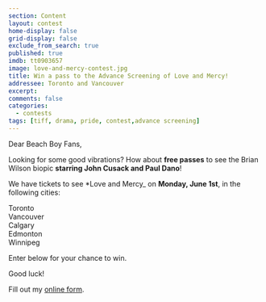 ```yaml
---
section: Content
layout: contest
home-display: false
grid-display: false
exclude_from_search: true
published: true
imdb: tt0903657
image: love-and-mercy-contest.jpg
title: Win a pass to the Advance Screening of Love and Mercy!
addressee: Toronto and Vancouver
excerpt: 
comments: false
categories:
  - contests
tags: [tiff, drama, pride, contest,advance screening]
---
```


Dear Beach Boy Fans,

Looking for some good vibrations? How about **free passes** to see the Brian Wilson biopic **starring John Cusack and Paul Dano**!

We have tickets to see *Love and Mercy_ on **Monday, June 1st**, in the following cities:

Toronto  
Vancouver  
Calgary  
Edmonton  
Winnipeg  

Enter below for your chance to win.

Good luck!

<div id="wufoo-mc8uw3u1g7ru9z">
Fill out my <a href="https://dearcastandcrew.wufoo.com/forms/mc8uw3u1g7ru9z">online form</a>.
</div>
<script type="text/javascript">var mc8uw3u1g7ru9z;(function(d, t) {
var s = d.createElement(t), options = {
'userName':'dearcastandcrew',
'formHash':'mc8uw3u1g7ru9z',
'autoResize':true,
'height':'467',
'async':true,
'host':'wufoo.com',
'header':'hide',
'ssl':true};
s.src = ('https:' == d.location.protocol ? 'https://' : 'http://') + 'www.wufoo.com/scripts/embed/form.js';
s.onload = s.onreadystatechange = function() {
var rs = this.readyState; if (rs) if (rs != 'complete') if (rs != 'loaded') return;
try { mc8uw3u1g7ru9z = new WufooForm();mc8uw3u1g7ru9z.initialize(options);mc8uw3u1g7ru9z.display(); } catch (e) {}};
var scr = d.getElementsByTagName(t)[0], par = scr.parentNode; par.insertBefore(s, scr);
})(document, 'script');</script>

